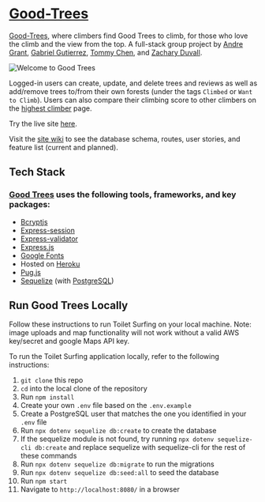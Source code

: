# [Good-Trees](https://goodtrees.herokuapp.com/)

[Good-Trees](https://goodtrees.herokuapp.com/), where climbers find Good Trees to climb, for those who love the climb and the view from the top. A full-stack group project by [Andre Grant](https://github.com/IamDgrant), [Gabriel Gutierrez](https://github.com/OptimumMars), [Tommy Chen](https://github.com/btcblade), and [Zachary Duvall](https://github.com/zduvall).

![Welcome to Good Trees](https://good-trees.s3-us-west-1.amazonaws.com/GoodTrees-preview.png)

Logged-in users can create, update, and delete trees and reviews as well as add/remove trees to/from their own forests (under the tags `Climbed` or `Want to Climb`). Users can also compare their climbing score to other climbers on the [highest climber](https://goodtrees.herokuapp.com/highest-climbers) page.

Try the live site [here](https://goodtrees.herokuapp.com/).

Visit the [site wiki](https://github.com/zduvall/GoodTrees/wiki) to see the database schema, routes, user stories, and feature list (current and planned).

## Tech Stack

### [Good Trees](https://goodtrees.herokuapp.com/) uses the following tools, frameworks, and key packages:

- [Bcryptjs](https://www.npmjs.com/package/bcrypt)
- [Express-session](https://www.npmjs.com/package/express-session)
- [Express-validator](https://express-validator.github.io/docs/)
- [Express.js](https://expressjs.com/)
- [Google Fonts](https://fonts.google.com/)
- Hosted on [Heroku](https://dashboard.heroku.com/)
- [Pug.js](https://pugjs.org/api/getting-started.html)
- [Sequelize](https://sequelize.org/) (with [PostgreSQL](https://www.postgresql.org/))

## Run Good Trees Locally

Follow these instructions to run Toilet Surfing on your local machine. Note: image uploads and map functionality will not work without a valid AWS key/secret and google Maps API key.

To run the Toilet Surfing application locally, refer to the following instructions:

1. `git clone` this repo
2. `cd` into the local clone of the repository
3. Run `npm install`
4. Create your own `.env` file based on the `.env.example`
5. Create a PostgreSQL user that matches the one you identified in your `.env` file
6. Run `npx dotenv sequelize db:create` to create the database
7. If the sequelize module is not found, try running `npx dotenv sequelize-cli db:create` and replace sequelize with sequelize-cli for the rest of these commands
8. Run `npx dotenv sequelize db:migrate` to run the migrations
9. Run `npx dotenv sequelize db:seed:all` to seed the database
10. Run `npm start`
11. Navigate to `http://localhost:8080/` in a browser
